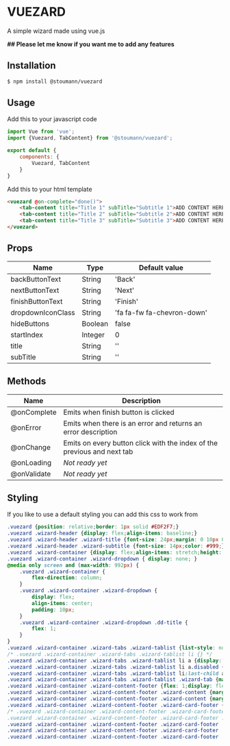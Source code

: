 # VUEZARD
A simple wizard made using vue.js

**## Please let me know if you want me to add any features**

## Installation
```sh
$ npm install @stoumann/vuezard
```

## Usage
Add this to your javascript code
```js
import Vue from 'vue';
import {Vuezard, TabContent} from '@stoumann/vuezard';

export default {
	components: {
		Vuezard, TabContent
	}
}
```

Add this to your html template
```html
<vuezard @on-complete="done()">
    <tab-content title="Title 1" subTitle="Subtitle 1">ADD CONTENT HERE</tab-content>
    <tab-content title="Title 2" subTitle="Subtitle 2">ADD CONTENT HERE</tab-content>
    <tab-content title="Title 3" subTitle="Subtitle 3">ADD CONTENT HERE</tab-content>
</vuezard>
```


## Props
| Name | Type | Default value |
| ------ | ------ | ------ |
| backButtonText | String | 'Back' |
| nextButtonText | String | 'Next' |
| finishButtonText | String | 'Finish' |
| dropdownIconClass | String | 'fa fa-fw fa-chevron-down' |
| hideButtons | Boolean | false |
| startIndex | Integer | 0 |
| title | String | '' |
| subTitle | String | '' |


## Methods
| Name | Description |
| ------ | ------ |
| @onComplete | Emits when finish button is clicked |
| @onError | Emits when there is an error and returns an error description
| @onChange | Emits on every button click with the index of the previous and next tab |
| @onLoading | *Not ready yet* |
| @onValidate | *Not ready yet* |


## Styling
If you like to use a default styling you can add this css to work from
```css
.vuezard {position: relative;border: 1px solid #EDF2F7;}
.vuezard .wizard-header {display: flex;align-items: baseline;}
.vuezard .wizard-header .wizard-title {font-size: 24px;margin: 0 10px 0 0;padding: 0;}
.vuezard .wizard-header .wizard-subtitle {font-size: 14px;color: #999;}
.vuezard .wizard-container {display: flex;align-items: stretch;height: 100%;}
.vuezard .wizard-container .wizard-dropdown { display: none; }
@media only screen and (max-width: 992px) {
    .vuezard .wizard-container {
        flex-direction: column;
    }
    .vuezard .wizard-container .wizard-dropdown {
        display: flex;
        align-items: center;
        padding: 10px;
    }
    .vuezard .wizard-container .wizard-dropdown .dd-title {
        flex: 1;
    }
}
.vuezard .wizard-container .wizard-tabs .wizard-tablist {list-style: none;margin: 0;padding: 0;height: 100%;background: #F7FAFC;border-right: 1px solid #EDF2F7;}
/* .vuezard .wizard-container .wizard-tabs .wizard-tablist li {} */
.vuezard .wizard-container .wizard-tabs .wizard-tablist li a {display: block;border-bottom: 1px solid #EDF2F7;text-decoration: none;}
.vuezard .wizard-container .wizard-tabs .wizard-tablist li a.disabled {color: #999;cursor: not-allowed;}
.vuezard .wizard-container .wizard-tabs .wizard-tablist li:last-child a {border-bottom: 0;}
.vuezard .wizard-container .wizard-tabs .wizard-tablist .wizard-tab {margin: 0;padding: 10px;}
.vuezard .wizard-container .wizard-content-footer {flex: 1;display: flex;flex-direction: column;}
.vuezard .wizard-container .wizard-content-footer .wizard-content {margin: 0;padding: 10px;display: flex;flex: 1;}
.vuezard .wizard-container .wizard-content-footer .wizard-content {margin: 0;padding: 10px;}
.vuezard .wizard-container .wizard-content-footer .wizard-card-footer {padding: 10px;background: #F7FAFC;border-top: 1px solid #EDF2F7;display: flex;justify-content: space-between;}
/* .vuezard .wizard-container .wizard-content-footer .wizard-card-footer .wizard-footer-left,
.vuezard .wizard-container .wizard-content-footer .wizard-card-footer .wizard-footer-right {} */
.vuezard .wizard-container .wizard-content-footer .wizard-card-footer .wizard-footer-left button,
.vuezard .wizard-container .wizard-content-footer .wizard-card-footer .wizard-footer-right button {background: #2D3748;border: none;color: #ffffff;padding: 4px 12px;border-radius: 4px;cursor: pointer;font-size: 12px;outline: none;}
.vuezard .wizard-container .wizard-content-footer .wizard-card-footer .wizard-footer-right button.finish-button {background: #f07d00 !important;}
```
